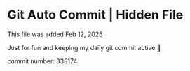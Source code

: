 # Git Auto Commit | Hidden File

This file was added Feb 12, 2025

Just for fun and keeping my daily git commit active 🤪

commit number: 338174
